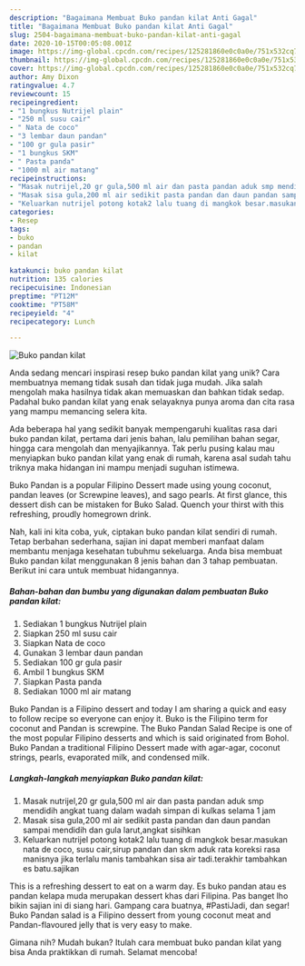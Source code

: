 ```yaml
---
description: "Bagaimana Membuat Buko pandan kilat Anti Gagal"
title: "Bagaimana Membuat Buko pandan kilat Anti Gagal"
slug: 2504-bagaimana-membuat-buko-pandan-kilat-anti-gagal
date: 2020-10-15T00:05:08.001Z
image: https://img-global.cpcdn.com/recipes/125281860e0c0a0e/751x532cq70/buko-pandan-kilat-foto-resep-utama.jpg
thumbnail: https://img-global.cpcdn.com/recipes/125281860e0c0a0e/751x532cq70/buko-pandan-kilat-foto-resep-utama.jpg
cover: https://img-global.cpcdn.com/recipes/125281860e0c0a0e/751x532cq70/buko-pandan-kilat-foto-resep-utama.jpg
author: Amy Dixon
ratingvalue: 4.7
reviewcount: 15
recipeingredient:
- "1 bungkus Nutrijel plain"
- "250 ml susu cair"
- " Nata de coco"
- "3 lembar daun pandan"
- "100 gr gula pasir"
- "1 bungkus SKM"
- " Pasta panda"
- "1000 ml air matang"
recipeinstructions:
- "Masak nutrijel,20 gr gula,500 ml air dan pasta pandan aduk smp mendidih angkat tuang dalam wadah simpan di kulkas selama 1 jam"
- "Masak sisa gula,200 ml air sedikit pasta pandan dan daun pandan sampai mendidih dan gula larut,angkat sisihkan"
- "Keluarkan nutrijel potong kotak2 lalu tuang di mangkok besar.masukan nata de coco, susu cair,sirup pandan dan skm aduk rata koreksi rasa manisnya jika terlalu manis tambahkan sisa air tadi.terakhir tambahkan es batu.sajikan"
categories:
- Resep
tags:
- buko
- pandan
- kilat

katakunci: buko pandan kilat 
nutrition: 135 calories
recipecuisine: Indonesian
preptime: "PT12M"
cooktime: "PT58M"
recipeyield: "4"
recipecategory: Lunch

---
```



![Buko pandan kilat](https://img-global.cpcdn.com/recipes/125281860e0c0a0e/751x532cq70/buko-pandan-kilat-foto-resep-utama.jpg)

Anda sedang mencari inspirasi resep buko pandan kilat yang unik? Cara membuatnya memang tidak susah dan tidak juga mudah. Jika salah mengolah maka hasilnya tidak akan memuaskan dan bahkan tidak sedap. Padahal buko pandan kilat yang enak selayaknya punya aroma dan cita rasa yang mampu memancing selera kita.

Ada beberapa hal yang sedikit banyak mempengaruhi kualitas rasa dari buko pandan kilat, pertama dari jenis bahan, lalu pemilihan bahan segar, hingga cara mengolah dan menyajikannya. Tak perlu pusing kalau mau menyiapkan buko pandan kilat yang enak di rumah, karena asal sudah tahu triknya maka hidangan ini mampu menjadi suguhan istimewa.

Buko Pandan is a popular Filipino Dessert made using young coconut, pandan leaves (or Screwpine leaves), and sago pearls. At first glance, this dessert dish can be mistaken for Buko Salad. Quench your thirst with this refreshing, proudly homegrown drink.


Nah, kali ini kita coba, yuk, ciptakan buko pandan kilat sendiri di rumah. Tetap berbahan sederhana, sajian ini dapat memberi manfaat dalam membantu menjaga kesehatan tubuhmu sekeluarga. Anda bisa membuat Buko pandan kilat menggunakan 8 jenis bahan dan 3 tahap pembuatan. Berikut ini cara untuk membuat hidangannya.

<!--inarticleads1-->

##### Bahan-bahan dan bumbu yang digunakan dalam pembuatan Buko pandan kilat:

1. Sediakan 1 bungkus Nutrijel plain
1. Siapkan 250 ml susu cair
1. Siapkan  Nata de coco
1. Gunakan 3 lembar daun pandan
1. Sediakan 100 gr gula pasir
1. Ambil 1 bungkus SKM
1. Siapkan  Pasta panda
1. Sediakan 1000 ml air matang


Buko Pandan is a Filipino dessert and today I am sharing a quick and easy to follow recipe so everyone can enjoy it. Buko is the Filipino term for coconut and Pandan is screwpine. The Buko Pandan Salad Recipe is one of the most popular Filipino desserts and which is said originated from Bohol. Buko Pandan a traditional Filipino Dessert made with agar-agar, coconut strings, pearls, evaporated milk, and condensed milk. 

<!--inarticleads2-->

##### Langkah-langkah menyiapkan Buko pandan kilat:

1. Masak nutrijel,20 gr gula,500 ml air dan pasta pandan aduk smp mendidih angkat tuang dalam wadah simpan di kulkas selama 1 jam
1. Masak sisa gula,200 ml air sedikit pasta pandan dan daun pandan sampai mendidih dan gula larut,angkat sisihkan
1. Keluarkan nutrijel potong kotak2 lalu tuang di mangkok besar.masukan nata de coco, susu cair,sirup pandan dan skm aduk rata koreksi rasa manisnya jika terlalu manis tambahkan sisa air tadi.terakhir tambahkan es batu.sajikan


This is a refreshing dessert to eat on a warm day. Es buko pandan atau es pandan kelapa muda merupakan dessert khas dari Filipina. Pas banget lho bikin sajian ini di siang hari. Gampang cara buatnya, #PastiJadi, dan segar! Buko Pandan salad is a Filipino dessert from young coconut meat and Pandan-flavoured jelly that is very easy to make. 

Gimana nih? Mudah bukan? Itulah cara membuat buko pandan kilat yang bisa Anda praktikkan di rumah. Selamat mencoba!
